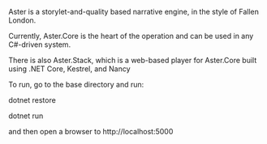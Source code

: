Aster is a storylet-and-quality based narrative engine, in the style of Fallen London.

Currently, Aster.Core is the heart of the operation and can be used in any C#-driven system.

There is also Aster.Stack, which is a web-based player for Aster.Core built using .NET Core, Kestrel, and Nancy

To run, go to the base directory and run:

dotnet restore

dotnet run

and then open a browser to http://localhost:5000